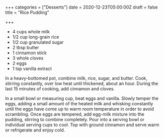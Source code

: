+++
categories = ["Desserts"]
date = 2020-12-23T05:00:00Z
draft = false
title = "Rice Pudding"

+++
* 4 cups whole milk 
* 1/2 cup long-grain rice 
* 1/2 cup granulated sugar 
* 2 tbsp butter 
* 1 cinnamon stick 
* 3 whole cloves 
* 2 eggs 
* 1 tsp vanilla extract

In a heavy-bottomed pot, combine milk, rice, sugar, and butter. Cook, stirring constantly, over low heat until thickened, about an hour. During the last 15 minutes of cooking, add cinnamon and cloves. 

In a small bowl or measuring cup, beat eggs and vanilla. Slowly temper the eggs, adding a small amount of the heated milk and whisking constantly until the eggs have come up to warm room temperature in order to avoid scrambling. Once eggs are tempered, add egg-milk mixture into the pudding, stirring to combine completely. Pour into a serving bowl or individual serving cups to cool. Top with ground cinnamon and serve warm or refrigerate and enjoy cold.